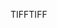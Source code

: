 <span data-ttu-id="9e0fd-101">TIFF</span><span class="sxs-lookup"><span data-stu-id="9e0fd-101">TIFF</span></span>